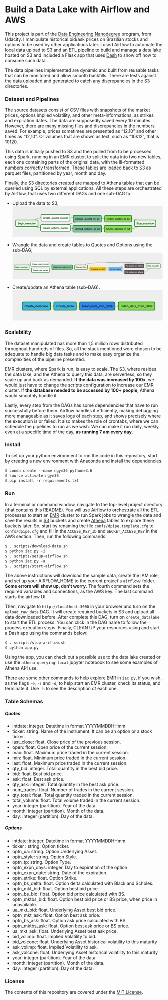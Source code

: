 Build a Data Lake with Airflow and AWS
===========================

This project is part of the [Data Engineering Nanodegree](https://www.udacity.com/course/data-engineer-nanodegree--nd027) program, from Udacity. I manipulate historical bid/ask prices on Brazilian stocks and options to be used by other applications later. I used Airflow to automate the local data upload to S3 and an ETL pipeline to build and manage a data lake hosted on S3 and included a Flask app that uses [Dash](https://plotly.com/dash/) to show off how to consume such data.

The data pipelines implemented are dynamic and built from reusable tasks that can be monitored and allow smooth backfills. There are tests against the data uploaded and generated to catch any discrepancies in the S3 directories.

### Dataset and Pipelines

The source datasets consist of CSV files with snapshots of the market prices, options implied volatility, and other meta-informations, as strikes and expiration dates. The data are supposedly saved every 10 minutes. However, there are many missing files and discrepancies in the numbers saved. For example, prices sometimes are presented as “12.10” and other times as “12,10”. Or volumes that are shown as text, such as “10k12”, that is 10120.

This data is initially pushed to S3 and then pulled from to be processed using Spark, running in an EMR cluster, to split the data into two new tables, each one containing parts of the original data, with the ill-formatted numbers correctly transformed. These tables are loaded back to S3 as parquet files, partitioned by year, month and day.

Finally, the S3 directories created are mapped to Athena tables that can be queried using SQL by external applications. All these steps are orchestrated by Airflow, that uses two different DAGs and one sub-DAG to:

- Upload the data to S3;
![upload-data](static/img/upload_data.png)

- Wrangle the data and create tables to Quotes and Options using the sub-DAG;
![data-lake](static/img/data_lake.png)

- Create/update an Athena table (sub-DAG).
![athena-update](static/img/athena_update.png)

### Scalability

The dataset manipulated has more than 1,5 million rows distributed throughout hundreds of files. So, all the stack mentioned were chosen to be adequate to handle big data tasks and to make easy organize the complexities of the pipeline presented.

EMR clusters, where Spark is run, is easy to scale. The S3, where resides the data lake, and the Athena to query this data, are serverless, so they scale up and back as demanded. **If the data was increased by 100x**, we would just have to change the scripts configuration to increase our EMR cluster. If **the database needed to be accessed by 100+ people**, Athena would smoothly handle it.

Lastly, every step from the DAGs has some dependencies that have to run successfully before them. Airflow handles it efficiently, making debugging more manageable as it saves logs of each step, and shows precisely where the execution is or failed. It also makes the role of crontabs, where we can schedule the pipelines to run as we wish. We can make it run daily, weekly, even at a specific time of the day, **as running 7 am every day**.


### Install
To set up your python environment to run the code in this repository, start by
 creating a new environment with Anaconda and install the dependencies.

```shell
$ conda create --name ngym36 python=3.6
$ source activate ngym36
$ pip install -r requirements.txt
```

### Run
In a terminal or command window, navigate to the top-level project directory (that contains this README). You will use [Airflow](https://airflow.apache.org/) to orchestrate all the ETL processes to start an [EMR](https://aws.amazon.com/emr/) cluster to run Spark jobs to wrangle the data and save the results in [S3](https://aws.amazon.com/s3/) buckets and create [Athena](https://aws.amazon.com/athena/) tables to explore these buckets later. So, start by renaming the file `confs/dpipe.template.cfg` to  `confs/dpipe.cfg` and fill in the `ACCESS_KEY_ID` and `SECRET_ACCESS_KEY` in the AWS section. Then, run the following commands:

```shell
$ . scripts/download-data.sh
$ python iac.py -i
$ . scripts/setup-airflow.sh
$ python iac.py -a
$ . scripts/start-airflow.sh
```

The above instructions will download the sample data, create the IAM role, and set up your AIRFLOW_HOME to the current project's `airflow/` folder. **Some errors will show up, don't worry**. The fourth command sets the required variables and connections, as the AWS key. The last command starts the airflow UI.

Then, navigate to `http://localhost:3000` in your browser and turn on the `upload_raw_data` DAG. It will create required buckets in S3 and upload all data downloaded before. After complete this DAG, turn on  `create_datalake` to start the ETL process. You can click in the DAG name to follow the process execution steps. Finally, CLEAN UP your resources using and start a Dash app using the commands below:

```shell
$ . scripts/stop-ariflow.sh
$ python app.py
```

Using the app, you can check out a possible use to the data lake created or use the `athena-querying-local` jupyter notebook to see some examples of Athena API use.

There are some other commands to help explore EMR in `iac.py`, if you wish, as the flags `-e`, `-s` and `-d`, to help start an EMR cluster, check its status, and terminate it. Use `-h` to see the description of each one.


### Table Schemas

##### Quotes
- intdate: integer. Datetime in format YYYYMMDDHHmm.
- ticker: string. Name of the instrument. It can be an option or a stock ticker.
- last_close: float. Close price of the previous session.
- open: float. Open price of the current session.
- max: float. Maximum price traded in the current session.
- min: float. Minimum price traded in the current session.
- last: float. Maximum price traded in the current session.
- qty_bid: integer. Total quantity in the best bid price.
- bid: float. Best bid price.
- ask: float. Best ask price.
- qty_ask: integer. Total quantity in the best ask price.
- num_trades: float. Number of trades in the current session.
- qty_total: float. Total quantity traded in the current session.
- total_volume: float. Total volume traded in the current session.
- year: integer (partition). Year of the data.
- month: integer (partition). Month of the data.
- day: integer (partition). Day of the data.


##### Options  
- intdate: integer. Datetime in format YYYYMMDDHHmm.
- ticker : string. Option ticker.
- optn_ua: string. Option Underlying Asset.
- optn_style: string. Option Style.
- optn_tp: string. Option Type.
- optn_expn_days: integer. Day to expiration of the option
- optn_expn_date: string. Date of the expiration.
- optn_strike: float. Option Strike.
- optn_bs_delta: float. Option delta calculated with Black and Scholes.
- optn_mkt_bid: float. Option best bid price.
- optn_bs_bid: float. Option bid price calculated with BS.
- optn_mktbs_bid: float. Option best bid price or BS price, when price in unavailable.
- ua_mkt_bid: float. Underlying Asset best bid price.
- optn_mkt_ask: float. Option best ask price.
- optn_bs_ask: float. Option ask price calculated with BS.
- optn_mktbs_ask: float. Option best ask price or BS price.
- ua_mkt_ask: float. Underlying Asset best ask price.
- bid_volimp: float. Implied Volatility to bid.
- bid_volcone: float. Underlying Asset historical volatility to this maturity
- ask_volimp: float. Implied Volatility to ask.
- ask_volcone: float. Underlying Asset historical volatility to this maturity
- year: integer (partition). Year of the data.
- month: integer (partition). Month of the data.
- day: integer (partition). Day of the data.


### License
The contents of this repository are covered under the [MIT License](LICENSE).
